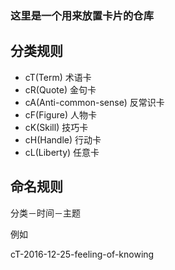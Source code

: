 ### 这里是一个用来放置卡片的仓库

## 分类规则

- cT(Term) 术语卡
- cR(Quote) 金句卡
- cA(Anti-common-sense) 反常识卡
- cF(Figure) 人物卡
- cK(Skill) 技巧卡
- cH(Handle) 行动卡
- cL(Liberty) 任意卡

## 命名规则

分类－时间－主题

例如

cT-2016-12-25-feeling-of-knowing
